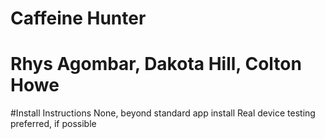 # Caffeine Hunter
# Rhys Agombar, Dakota Hill, Colton Howe

#Install Instructions
None, beyond standard app install
Real device testing preferred, if possible
